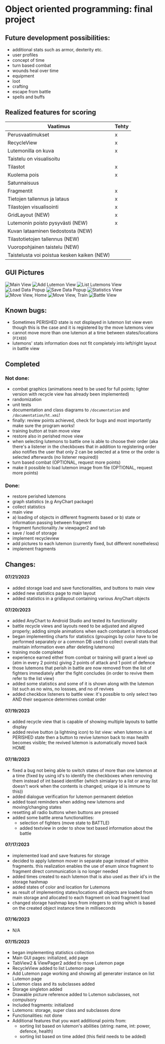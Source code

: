 # Object oriented programming: final project

## Future development possibilities:
- additional stats such as armor, dexterity etc. 
- user profiles
- concept of time
- turn based combat
- wounds heal over time
- equipment
- loot
- crafting
- escape from battle
- spells and buffs

## Realized features for scoring
|Vaatimus|Tehty
|-|-
|Perusvaatimukset|x
|RecycleView|x
|Lutemonilla on kuva|x
|Taistelu on visualisoitu|
|Tilastot|x
|Kuolema pois|x
|Satunnaisuus|
|Fragmentit|x
|Tietojen tallennus ja lataus|x
|Tilastojen visualisointi|x
|GridLayout (NEW)|x
|Lutemonin poisto pysyvästi (NEW)|x
|Kuvan lataaminen tiedostosta (NEW)|
|Tilastotietojen tallennus (NEW)|
|Vuoropohjainen taistelu (NEW)|
|Taistelusta voi poistua kesken kaiken (NEW)|


## GUI Pictures
![Main View](./documentation/gui/main_view.png)
![Add Lutemon View](./documentation/gui/add_lutemon_view.png)
![List Lutemons View](./documentation/gui/list_lutemons_view.png)
![Load Data Popup](./documentation/gui/load_data_popup.png)
![Save Data Popup](./documentation/gui/save_data_popup.png)
![Statistics View](./documentation/gui/statistics_view.png)
![Move View, Home](./documentation/gui/move_home_view.png)
![Move View, Train](./documentation/gui/move_home_train.png)
![Battle View](./documentation/gui/battle_view.png)


## Known bugs:
- Sometimes PERISHED state is not displayed in lutemon list view even though this is the case and it is registered by the move lutemons view
- cannot move more than one lutemon at a time between states/locations (`FIXED`)
- lutemons' stats information does not fit completely into left/right layout in battle view

## Completed
### Not done:
- combat graphics (animations need to be used for full points; lighter version with recycle view has already been implemented)
- randomization
- unit tests
- documentation and class diagrams to `/documentation` and `/documentation/ht.xmi`!
- finally: review points achieved, check for bugs and most importantly make sure the program works!
- training button at train move view
- restore also in perished move view
- when selecting lutemons to battle one is able to choose their order (aka there's a listener in the checkboxes that in addition to registering order also notifies the user that only 2 can be selected at a time or the order 
is selected afterwards (no listener required))
- turn based combat (OPTIONAL, request more points)
- make it possible to load lutemon image from file (OPTIONAL, request more points)
### Done: 
- restore perished lutemons
- graph statistics (e.g AnyChart package)
- collect statistics
- main view
- a) loading of objects in different fragments based or b) state or information passing between fragment
- fragment functionality /w viewpager2 and tab
- save / load of storage
- implement recycleview
- add pictures to each lutemon (currently fixed, but different nonetheless)
- implement fragments

## Changes:
#### 07/21/2023
- added storage load and save functionalities, and buttons to main view
- added new statistics page to main layout
- added statistics in a gridlayout containing various AnyChart objects
#### 07/20/2023
- added AnyChart to Android Studio and tested its functionality
- battle recycle views and layouts need to be adjusted and aligned properly; adding simple animations when each combatant is introduced
- began implementing charts for statistics (groupings by color have to be performed separately or a common DB used to collect overall stats that maintain information even after deleting lutemons)
- training mode completed
- experience earned either from combat or training will grant a level up (atm in every 2 points) giving 2 points of attack and 1 point of defence
- those lutemons that perish in battle are now removed from the list of fighters immediately after the fight concludes (in order to revive them refer to the list view)
- added some statistics and some of it is shown along with the lutemon list such as no wins, no lossses, and no of revives
- added checkbox listeners to battle view: it's possible to only select two AND their sequence determines combat order
#### 07/19/2023
- added recycle view that is capable of showing multiple layouts to battle display
- added revive button (a lightning icon) to list view: when lutemon is at PERISHED state then a button to revive lutemon back to max health becomes visible; the revived lutemon is automatically moved back HOME
#### 07/18/2023
- fixed a bug not being able to switch states of more than one lutemon at a time (fixed by using id's to identify the checkboxes when removing them instead of int based identifier (which simialary to a list or array list doesn't work when the contents is changed; unique id is immune to this))
- added dialogue verification for lutemon permanent deletion
- added toast reminders when adding new lutemons and moving/changing states
- resetting all radio buttons when buttons are pressed
- added some battle arena functionalities:
    * selection of fighters (move state to BATTLE)
    * added textview in order to show text based information about the battle
#### 07/17/2023
- implemented load and save features for storage 
- decided to apply lutemon mover in separate page instead of within fragments. this realization enables the use of enum 
since fragment to fragment direct communication is no longer needed 
- added times created to each lutemon that is also used as their id's in the storage hashmap
- added states of color and location for Lutemons
- as result of implementing states/locations all objects are loaded from main storage and allocated to each fragment on load fragment load
- changed storage hashmap keys from integers to string which is based on the created object instance time in milliseconds
#### 07/16/2023
- N/A
#### 07/15/2023
- began implementing statistics collection
- Main GUI pages: initialized, add page
- TabView2 & ViewPager2 added to move Lutemon page
- RecycleView added to list Lutemon page
- Add Lutemon page working and showing all generater instance on list Lutemon page
- Lutemon class and its subclasses added
- Storage singleton added
- Drawable picture reference added to Lutemon subclasses, not compulsory
- Included fragments: initialized
- Lutemons: storage, super class and subclasses done
- Functionalities: not done
- Additional features that you want additional points from: 
    * sorting list based on lutemon's abilities (string: name, int: power, defence, health)
    * sorting list based on time added (this field needs to be added)